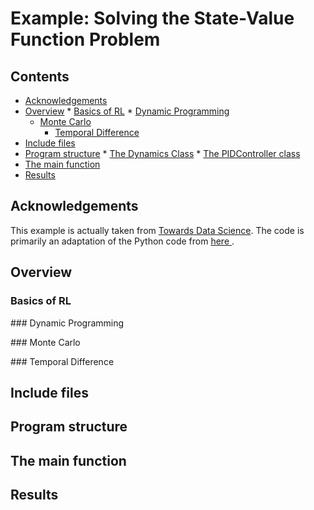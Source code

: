 # Example: Solving the State-Value Function Problem

## Contents
* [Acknowledgements](#ackw)
* [Overview](#overview) 
        * [Basics of RL](#basics_rl)
        * [Dynamic Programming](#dynamic_programming)
	* [Monte Carlo](#monte_carlo)
        * [Temporal Difference](#temporal_difference)
* [Include files](#include_files)
* [Program structure](#prg_struct)
				* [The Dynamics Class](#dynamics_class)
				* [The PIDController class](#pid_control_struct)
* [The main function](#m_func)
* [Results](#results)

## <a name="ackw"></a>  Acknowledgements

This example is actually taken from <a href="https://towardsdatascience.com/reinforcement-learning-rl-101-with-python-e1aa0d37d43b">Towards Data Science</a>.
The code is primarily an adaptation of the Python code from <a href="https://towardsdatascience.com/reinforcement-learning-rl-101-with-python-e1aa0d37d43b"> here </a>.

## <a name="overview"></a> Overview

### <a name="basics_rl"></a> Basics of RL

###<a name="dynamic_programming"></a> Dynamic Programming

###<a name="monte_carlo"></a> Monte Carlo

###<a name="temporal_difference"></a> Temporal Difference

## <a name="include_files"></a> Include files

## <a name="prg_struct"></a> Program structure

## <a name="m_func"></a> The main function

## <a name="results"></a> Results




